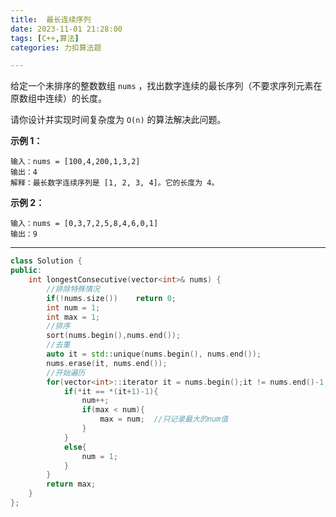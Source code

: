 ```yaml
---
title:  最长连续序列
date: 2023-11-01 21:28:00
tags: [C++,算法]
categories: 力扣算法题

---
```


给定一个未排序的整数数组 `nums` ，找出数字连续的最长序列（不要求序列元素在原数组中连续）的长度。

请你设计并实现时间复杂度为 `O(n)` 的算法解决此问题。

 

**示例 1：**

```
输入：nums = [100,4,200,1,3,2]
输出：4
解释：最长数字连续序列是 [1, 2, 3, 4]。它的长度为 4。
```

**示例 2：**

```
输入：nums = [0,3,7,2,5,8,4,6,0,1]
输出：9
```

 



---

~~~c++
class Solution {
public:
    int longestConsecutive(vector<int>& nums) {
        //排除特殊情况
        if(!nums.size())    return 0;
        int num = 1;
        int max = 1;
        //排序
        sort(nums.begin(),nums.end());
        //去重
        auto it = std::unique(nums.begin(), nums.end());
        nums.erase(it, nums.end());
        //开始遍历
        for(vector<int>::iterator it = nums.begin();it != nums.end()-1;it++){
            if(*it == *(it+1)-1){
                num++;
                if(max < num){
                    max = num;  //只记录最大的num值
                }
            }
            else{
                num = 1;
            }
        }
        return max;
    }
};
~~~

